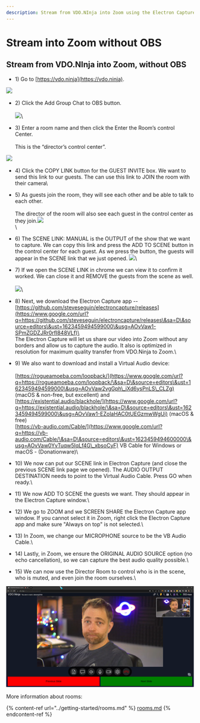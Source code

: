 ```yaml
---
description: Stream from VDO.NInja into Zoom using the Electron Capture app
---
```


# Stream into Zoom without OBS

## Stream from VDO.NInja into Zoom, without OBS <a href="#h.1qc55rh0mkw2" id="h.1qc55rh0mkw2"></a>

* 1\) Go to [https://vdo.ninja](https://vdo.ninja).

![](https://lh6.googleusercontent.com/UoSBAlHm1MeZ7C2knumDrmoWUBicdQe9ibI-DAkYdgZXbkWTqB2q7bg-CN59ElmBGaFOn48ToyyDK7isD\_-xb9CbFJPoXU\_pTRGtLEh66Ofz1-6REd33Aar8rWgJBoGumh7yimtZ)

* 2\) Click the Add Group Chat to OBS button.\
  \
  ![](https://lh5.googleusercontent.com/DX3XOFr3gs1h8y5pdKJ84IqGNV32IPt-M2k67CHlCCwswWxNr9Dx9-ENTgauM6yWUyj6TvGb0sjBVUup18grpDIjxkHf9QO72BLAdcbKuk8d-MYf8Q4ZQ52rTB\_h5dvJcdfLsMZs)\

* 3\) Enter a room name and then click the Enter the Room’s control Center.\
  \
  This is the “director’s control center”.

![](https://lh3.googleusercontent.com/gCRIR6ZA-cGFcorYDDqNToLeDWfUDaADdciHs5vUaNzxFkfFNCBEIue3kUov3rjAKxxS7qE46XhRioaGFlwEHPeK1aK8sDXtIeUhWT7PqoEF5GU0Gr93MjU4denhiyfbTWbK5DV0)

* 4\) Click the COPY LINK button for the GUEST INVITE box.  We want to send this link to our guests.  The can use this link to JOIN the room with their camera\

* 5\) As guests join the room, they will see each other and be able to talk to each other.\
  \
  The director of the room will also see each guest in the control center as they join.![](https://lh6.googleusercontent.com/rYaZdsjT8OKKKhExrbuni455UKQve5-NefpKZzXw98FR3fQlHE8yLxrUmu4YJVX-\_XmecuRO2xPtna3C15jKda2cYYOMugf\_fFNOIyUmkUnB1mwCKefsN7Welre\_3GBYaU1TREZf)\
  \

* 6\) The SCENE LINK: MANUAL is the OUTPUT of the show that we want to capture. We can copy this link and press the ADD TO SCENE button in the control center for each guest.  As we press the button, the guests will appear in the SCENE link that we just opened. ![](https://lh6.googleusercontent.com/zSbrbEsNNvbrJsigY-jdtYhOwrsx6q78It9iaZ3HW1rV5fN3e5GV2osRkwGzUlCpRhLi7mIBuzNRo19kYf03IDhH\_ypZYBfMhQKDR\_SCEkOXaqkyVDoxuHLHJosTI\_uZAkaG\_g7m)\

* &#x20;7\) If we open the SCENE LINK in chrome we can view it to confirm it worked.  We can close it and REMOVE the guests from the scene as well.\
  \
  ![](https://lh4.googleusercontent.com/cD\_KP9JvEsOEIoN677BmiJertW6yc0qfcVOLBYo-IJzxQU-xq66dm0r7g5dIWDaPPT1lpQqUg39KQ9BoDqUpcU2QVdDAZL9XgI\_mPMj6I0wTq-Y9gJuXV8FWJA\_oykgLEBoIsdlW)\

* 8\) Next, we download the Electron Capture app -- [https://github.com/steveseguin/electroncapture/releases](https://www.google.com/url?q=https://github.com/steveseguin/electroncapture/releases\&sa=D\&source=editors\&ust=1623459494599000\&usg=AOvVaw1-SPmZGDZJRr0rfI848VLf)\
  \
  The Electron Capture will let us share our video into Zoom without any borders and allow us to capture the audio. It also is optimized in resolution for maximum quality transfer from VDO.Ninja to Zoom.\

* 9\) We also want to download and install a Virtual Audio device:\
  \
  [https://rogueamoeba.com/loopback/](https://www.google.com/url?q=https://rogueamoeba.com/loopback/\&sa=D\&source=editors\&ust=1623459494599000\&usg=AOvVaw2vgGph\_iXd6ysPnLS\_CLZg) (macOS & non-free, but excellent) and [https://existential.audio/blackhole/](https://www.google.com/url?q=https://existential.audio/blackhole/\&sa=D\&source=editors\&ust=1623459494599000\&usg=AOvVaw1-EZolaHAC0tUEGzmwWgUi) (macOS & free)\
  [https://vb-audio.com/Cable/](https://www.google.com/url?q=https://vb-audio.com/Cable/\&sa=D\&source=editors\&ust=1623459494600000\&usg=AOvVaw0YvTuqw5IqLf4G\_xbsoCyF) VB Cable for Windows or macOS - (Donationware)\

* 10\) We now can put our SCENE link in Electron Capture (and close the previous SCENE link page we opened).  The AUDIO OUTPUT DESTINATION needs to point to the Virtual Audio Cable. Press GO when ready.\

* 11\) We now ADD TO SCENE the guests we want. They should appear in the Electron Capture window.\

* 12\) We go to ZOOM and we SCREEN SHARE the Electron Capture app window. If you cannot select it in Zoom, right click the Electron Capture app and make sure "Always on top" is not selected.\

* 13\) In Zoom, we change our MICROPHONE source to be the VB Audio Cable.\

* 14\) Lastly, in Zoom, we ensure the ORIGINAL AUDIO SOURCE option (no echo cancellation), so we can capture the best audio quality possible.\

* 15\) We can now use the Director Room to control who is in the scene, who is muted, and even join the room ourselves.\


![](<../.gitbook/assets/image (19).png>)

More information about rooms:

{% content-ref url="../getting-started/rooms.md" %}
[rooms.md](../getting-started/rooms.md)
{% endcontent-ref %}
